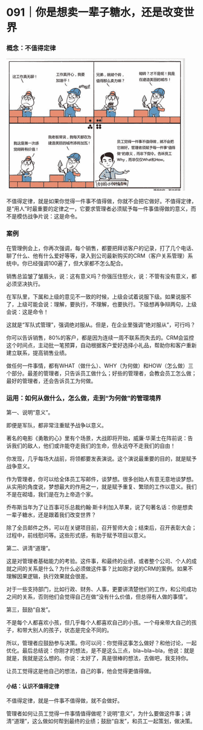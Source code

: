 # 091｜你是想卖一辈子糖水，还是改变世界

### 概念：不值得定律

![](img/1b8ec5c38d9ea5f4aa9ad7d591bcad1c.jpg)

不值得定律，就是如果你觉得一件事不值得做，你就不会把它做好。不值得定律，是“用人”时最重要的定律之一，它要求管理者必须赋予每一件事值得做的意义，而不是模仿战争片说：这是命令。

### 案例

在管理例会上，你再次强调，每个销售，都要把拜访客户的记录，打了几个电话、聊了什么、他有什么爱好等等，录入到公司最新购买的CRM（客户关系管理）系统中。你已经强调100遍了，但大家都不怎么配合。

销售总监皱了皱眉头，说：这有意义吗？你强压住怒火，说：不管有没有意义，都必须坚决执行。

在军队里，下属和上级的意见不一致的时候，上级会试着说服下级。如果说服不了，上级可能会说：理解，要执行，不理解，也要执行。下级想再争辩两句，上级会说：这是命令！

这就是“军队式管理”，强调绝对服从。但是，在企业里强调“绝对服从”，可行吗？

你可以告诉销售，80%的客户，都是因为连续一周不联系而失去的。CRM会监控这个时间点，主动批一笔预算，自动根据客户爱好选择小礼品，帮助你和客户重新建立联系，提高销售业绩。

做任何一件事情，都有WHAT（做什么）、WHY（为何做）和HOW（怎么做）三个部分。最差的管理者，只告诉员工做什么；好些的管理者，会教会员工怎么做；最好的管理者，还会告诉员工为何做。

### 运用：如何从做什么，怎么做，走到“为何做”的管理境界

第一、说明“意义”。

即便是军队，都非常注重赋予战争以意义。

著名的电影《勇敢的心》里有个场景，大战即将开始，威廉·华莱士在阵前说：告诉我们的敌人，他们或许能夺走我们的生命，但永远夺不走我们的自由！

你发现，几乎每场大战前，将领都要发表演说。这个演说最重要的目的，就是赋予战争意义。

作为管理者，你可以给全体员工写邮件，谈梦想。很多创始人有意无意地谈梦想。从实用的角度说，梦想最大的作用之一，就是赋予重复、繁琐的工作以意义。我们不是在砌墙，我们是在为上帝造个家。

乔布斯当年为了让百事可乐总裁约翰·斯卡利加入苹果，说了句著名话：你是想卖一辈子糖水，还是跟着我们改变世界？

除了全员邮件之外，可以在关键项目前，召开誓师大会；结束后，召开表彰大会；过程中，前线慰问等。这些形式感，有助于赋予项目以意义。

第二、讲清“道理”。

这是对管理者基础能力的考验。这件事，和最终的业绩，或者整个公司、个人的成就之间的关系是什么？为什么必须做这件事？比如刚才说的CRM的案例。如果不理解因果逻辑，执行效果就会很差。

对于一些支持部门，比如行政、财务、人事，更要讲清楚他们的工作，和公司成功之间的关系，否则他们会觉得自己在做“没有什么价值，但总得有人做的事情”。

第三，鼓励“自发”。

不是每个人都喜欢小孩，但几乎每个人都喜欢自己的小孩。一个母亲带大自己的孩子，和带大别人的孩子，状态是完全不同的。

所以，管理者应鼓励参与决策。你可以问：你觉得这事怎么做好？和他讨论，一起优化。最后总结说：你刚才的想法，是不是这么三点，bla~bla~bla，他说：就是就是，我就是这么想的。你说：太好了，真是很棒的想法，去做吧，我支持你。

让员工觉得这是他自己的想法，自己的事，他会觉得更值得做。

#### 小结：认识不值得定律

不值得定律，就是一件事不值得做，就不会做好。

管理者如何让员工觉得一件事情值得做呢？说明“意义”，为什么要做这件事；讲清“道理”，这么做如何帮到最终的业绩；鼓励“自发”，和员工一起策划，做决策。